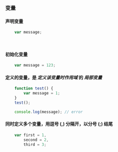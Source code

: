 ### 变量

#### 声明变量

```javascript
    var message;
```

<br>

#### 初始化变量

```javascript
    var message = 123;
```

#### 定义的变量，是 ***定义该变量时作用域*** 的 ***局部变量***
```javascript
    function test() {
        var message = 1;
    }
    test();

    console.log(message); // error
```

#### 同时定义多个变量，用逗号 (,) 分隔开，以分号 (;) 结尾
```javascript
    var first = 1,
        second = 2,
        third = 3;
```
